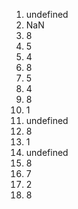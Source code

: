 1. undefined
2. NaN
3. 8
4. 5
5. 4
6. 8
7. 5
8. 4
9. 8
10. 1
11. undefined
12. 8
13. 1
14. undefined
15. 8
16. 7
17. 2
18. 8